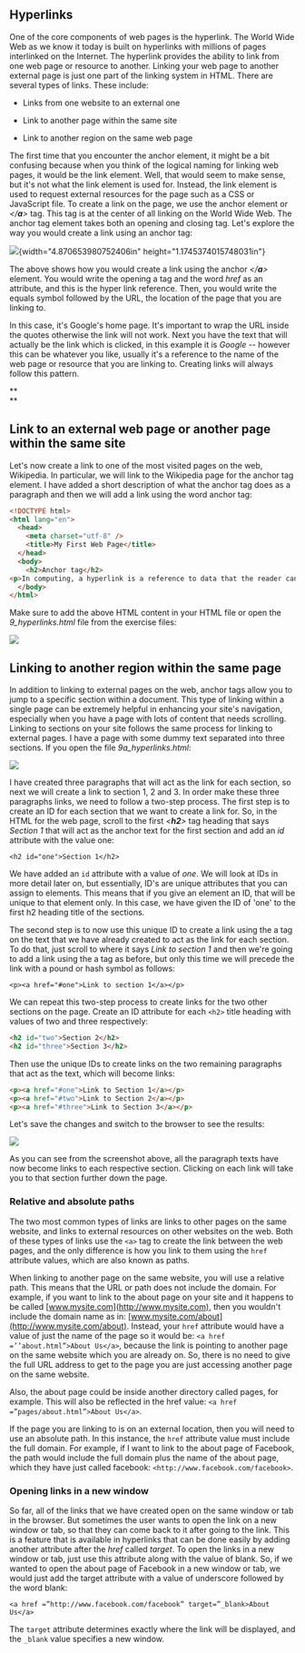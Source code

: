 
Hyperlinks
----------

One of the core components of web pages is the hyperlink. The World Wide
Web as we know it today is built on hyperlinks with millions of pages
interlinked on the Internet. The hyperlink provides the ability to link
from one web page or resource to another. Linking your web page to
another external page is just one part of the linking system in HTML.
There are several types of links. These include:

-   Links from one website to an external one

-   Link to another page within the same site

-   Link to another region on the same web page

The first time that you encounter the anchor element, it might be a bit
confusing because when you think of the logical naming for linking web
pages, it would be the link element. Well, that would seem to make
sense, but it\'s not what the link element is used for. Instead, the
link element is used to request external resources for the page such as
a CSS or JavaScript file. To create a link on the page, we use the
anchor element or *\</**a**\>* tag. This tag is at the center of all
linking on the World Wide Web. The anchor tag element takes both an
opening and closing tag. Let's explore the way you would create a link
using an anchor tag:

![](./images/media/image14.jpg){width="4.870653980752406in"
height="1.1745374015748031in"}

The above shows how you would create a link using the anchor
*\</**a**\>* element. You would write the opening a tag and the word
*href* as an attribute, and this is the hyper link reference. Then, you
would write the equals symbol followed by the URL, the location of the
page that you are linking to.

In this case, it's Google's home page. It's important to wrap the URL
inside the quotes otherwise the link will not work. Next you have the
text that will actually be the link which is clicked, in this example it
is *Google* -- however this can be whatever you like, usually it's a
reference to the name of the web page or resource that you are linking
to. Creating links will always follow this pattern.

**\
**

Link to an external web page or another page within the same site
-----------------------------------------------------------------

Let's now create a link to one of the most visited pages on the web,
Wikipedia. In particular, we will link to the Wikipedia page for the
anchor tag element. I have added a short description of what the anchor
tag does as a paragraph and then we will add a link using the word
anchor tag:

```html
<!DOCTYPE html> 
<html lang="en"> 
  <head> 
    <meta charset="utf-8" /> 
    <title>My First Web Page</title> 
  </head> 
  <body> 
    <h2>Anchor tag</h2>
<p>In computing, a hyperlink is a reference to data that the reader can directly follow either by clicking. A hyperlink points to a whole document or to a specific element within a document. Hypertext is text with hyperlinks. <a href="https://en.wikipedia.org/wiki/Hyperlink">An anchor tag</a> is used to link web pages</p>
  </body> 
</html>
```
Make sure to add the above HTML content in your HTML file or open the
*9\_hyperlinks.html* file from the exercise files:

![](./images/media/image15.jpg)

Linking to another region within the same page 
-----------------------------------------------

In addition to linking to external pages on the web, anchor tags allow
you to jump to a specific section within a document. This type of
linking within a single page can be extremely helpful in enhancing your
site's navigation, especially when you have a page with lots of content
that needs scrolling. Linking to sections on your site follows the same
process for linking to external pages. I have a page with some dummy
text separated into three sections. If you open the file
*9a\_hyperlinks.html*:

![](./images/media/image16.jpg)

I have created three paragraphs that will act as the link for each
section, so next we will create a link to section 1, 2 and 3. In order
make these three paragraphs links, we need to follow a two-step process.
The first step is to create an ID for each section that we want to
create a link for. So, in the HTML for the web page, scroll to the first
*\<**h2**\>* tag heading that says *Section 1* that will act as the
anchor text for the first section and add an *id* attribute with the
value one:

`<h2 id="one">Section 1</h2>`

We have added an `id` attribute with a value of *one*. We will look at
IDs in more detail later on, but essentially, ID's are unique attributes
that you can assign to elements. This means that if you give an element
an ID, that will be unique to that element only. In this case, we have
given the ID of 'one' to the first h2 heading title of the sections.

The second step is to now use this unique ID to create a link using the
a tag on the text that we have already created to act as the link for
each section. To do that, just scroll to where it says *Link to section
1* and then we're going to add a link using the a tag as before, but
only this time we will precede the link with a pound or hash symbol as
follows:

`<p><a href="#one">Link to section 1</a></p>`

We can repeat this two-step process to create links for the two other
sections on the page. Create an ID attribute for each `<h2>` title heading
with values of two and three respectively:

```html
<h2 id="two">Section 2</h2>
<h2 id="three">Section 3</h2>
```

Then use the unique IDs to create links on the two remaining paragraphs
that act as the text, which will become links:

```html
<p><a href="#one">Link to Section 1</a></p>
<p><a href="#two">Link to Section 2</a></p>
<p><a href="#three">Link to Section 3</a></p>
```

Let's save the changes and switch to the browser to see the results:

![](./images/media/image17.jpg)

As you can see from the screenshot above, all the paragraph texts have
now become links to each respective section. Clicking on each link will
take you to that section further down the page.

### Relative and absolute paths

The two most common types of links are links to other pages on the same
website, and links to external resources on other websites on the web.
Both of these types of links use the `<a>` tag to create the link
between the web pages, and the only difference is how you link to them
using the `href` attribute values, which are also known as paths.

When linking to another page on the same website, you will use a
relative path. This means that the URL or path does not include the
domain. For example, if you want to link to the about page on your site
and it happens to be called [www.mysite.com](http://www.mysite.com),
then you wouldn't include the domain name as in:
[www.mysite.com/about](http://www.mysite.com/about). Instead, your
`href` attribute would have a value of just the name of the page so it
would be: `<a href =’’about.html”>About Us</a>`, because
the link is pointing to another page on the same website which you are
already on. So, there is no need to give the full URL address to get
to the page you are just accessing another page on the same website.

Also, the about page could be inside another directory called pages, for
example. This will also be reflected in the href value: `<a href =”pages/about.html”>About Us</a>`.

If the page you are linking to is on an external location, then you will
need to use an absolute path. In this instance, the `href` attribute
value must include the full domain. For example, if I want to link to
the about page of Facebook, the path would include the full domain plus
the name of the about page, which they have just called facebook:
`<http://www.facebook.com/facebook>`.

### Opening links in a new window

So far, all of the links that we have created open on the same window or
tab in the browser. But sometimes the user wants to open the link on a
new window or tab, so that they can come back to it after going to the
link. This is a feature that is available in hyperlinks that can be done
easily by adding another attribute after the *href* called *target*. To
open the links in a new window or tab, just use this attribute along
with the value of blank. So, if we wanted to open the about page of
Facebook in a new window or tab, we would just add the target attribute
with a value of underscore followed by the word blank:

`<a href =”http://www.facebook.com/facebook” target=”_blank>About Us</a>`

The `target` attribute determines exactly where the link will be
displayed, and the `_blank` value specifies a new window.
